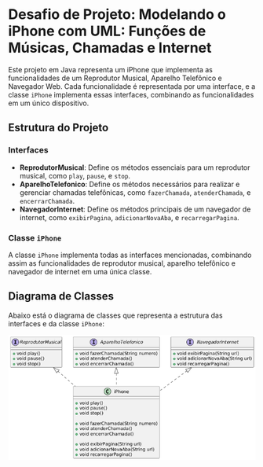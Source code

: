 # Desafio de Projeto: Modelando o iPhone com UML: Funções de Músicas, Chamadas e Internet

Este projeto em Java representa um iPhone que implementa as funcionalidades de um Reprodutor Musical, Aparelho Telefônico e Navegador Web. Cada funcionalidade é representada por uma interface, e a classe `iPhone` implementa essas interfaces, combinando as funcionalidades em um único dispositivo.

## Estrutura do Projeto

### Interfaces

- **ReprodutorMusical**: Define os métodos essenciais para um reprodutor musical, como `play`, `pause`, e `stop`.
- **AparelhoTelefonico**: Define os métodos necessários para realizar e gerenciar chamadas telefônicas, como `fazerChamada`, `atenderChamada`, e `encerrarChamada`.
- **NavegadorInternet**: Define os métodos principais de um navegador de internet, como `exibirPagina`, `adicionarNovaAba`, e `recarregarPagina`.

### Classe `iPhone`

A classe `iPhone` implementa todas as interfaces mencionadas, combinando assim as funcionalidades de reprodutor musical, aparelho telefônico e navegador de internet em uma única classe.

## Diagrama de Classes

Abaixo está o diagrama de classes que representa a estrutura das interfaces e da classe `iPhone`:

<div align="center">
    <img src="diagrama-classe.png" alt="Diagrama de Classes" />
</div>
